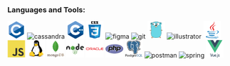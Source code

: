 <!--
### Hi there 👋


**dasxunya/dasxunya** is a ✨ _special_ ✨ repository because its `README.md` (this file) appears on your GitHub profile.

Here are some ideas to get you started:

- 🔭 I’m currently working on ...
- 🌱 I’m currently learning ...
- 👯 I’m looking to collaborate on ...
- 🤔 I’m looking for help with ...
- 💬 Ask me about ...
- 📫 How to reach me: ...
- 😄 Pronouns: ...
- ⚡ Fun fact: ...
-->

<h3 align="left">Languages and Tools:</h3>
<p align="left"><a href="https://www.cprogramming.com/" target="_blank" rel="noreferrer" style="text-decoration: none;">
    <img
            src="https://raw.githubusercontent.com/devicons/devicon/master/icons/c/c-original.svg" alt="c" width="40"
            height="40"/> </a> <a href="https://cassandra.apache.org/" target="_blank" rel="noreferrer"
                                  style="text-decoration: none; color: inherit;"> <img
        src="https://www.vectorlogo.zone/logos/apache_cassandra/apache_cassandra-icon.svg" alt="cassandra" width="40"
        height="40"/> </a> <a href="https://www.w3schools.com/cpp/" target="_blank" rel="noreferrer"
                              style="text-decoration: none;"> <img
        src="https://raw.githubusercontent.com/devicons/devicon/master/icons/cplusplus/cplusplus-original.svg"
        alt="cplusplus" width="40" height="40"/> </a> <a href="https://www.w3schools.com/css/" target="_blank"
                                                         rel="noreferrer" style="text-decoration: none;"> <img
        src="https://raw.githubusercontent.com/devicons/devicon/master/icons/css3/css3-original-wordmark.svg" alt="css3"
        width="40" height="40"/> </a> <a href="https://www.figma.com/" target="_blank" rel="noreferrer"
                                         style="text-decoration: none;"> <img
        src="https://www.vectorlogo.zone/logos/figma/figma-icon.svg" alt="figma" width="40" height="40"/> </a> <a
        href="https://git-scm.com/" target="_blank" rel="noreferrer" style="text-decoration: none;"> <img
        src="https://www.vectorlogo.zone/logos/git-scm/git-scm-icon.svg" alt="git" width="40" height="40"/> </a> <a
        href="https://golang.org" target="_blank" rel="noreferrer" style="text-decoration: none;"> <img
        src="https://raw.githubusercontent.com/devicons/devicon/master/icons/go/go-original.svg" alt="go" width="40"
        height="40"/> </a> <a href="https://www.adobe.com/in/products/illustrator.html" target="_blank"
                              rel="noreferrer" style="text-decoration: none;"> <img
        src="https://www.vectorlogo.zone/logos/adobe_illustrator/adobe_illustrator-icon.svg" alt="illustrator"
        width="40" height="40"/> </a> <a href="https://www.java.com" target="_blank" rel="noreferrer"
                                         style="text-decoration: none;"> <img
        src="https://raw.githubusercontent.com/devicons/devicon/master/icons/java/java-original.svg" alt="java"
        width="40" height="40"/> </a> <a href="https://developer.mozilla.org/en-US/docs/Web/JavaScript" target="_blank"
                                         rel="noreferrer" style="text-decoration: none;"> <img
        src="https://raw.githubusercontent.com/devicons/devicon/master/icons/javascript/javascript-original.svg"
        alt="javascript" width="40" height="40"/> </a> <a href="https://www.linux.org/" target="_blank"
                                                          rel="noreferrer" style="text-decoration: none;"> <img
        src="https://raw.githubusercontent.com/devicons/devicon/master/icons/linux/linux-original.svg" alt="linux"
        width="40" height="40"/> </a> <a href="https://www.mongodb.com/" target="_blank" rel="noreferrer"
                                         style="text-decoration: none;"> <img
        src="https://raw.githubusercontent.com/devicons/devicon/master/icons/mongodb/mongodb-original-wordmark.svg"
        alt="mongodb" width="40" height="40"/> </a> <a href="https://nodejs.org" target="_blank" rel="noreferrer"
                                                       style="text-decoration: none;"> <img
        src="https://raw.githubusercontent.com/devicons/devicon/master/icons/nodejs/nodejs-original-wordmark.svg"
        alt="nodejs" width="40" height="40"/> </a> <a href="https://www.oracle.com/" target="_blank" rel="noreferrer"
                                                      style="text-decoration: none;">
    <img src="https://raw.githubusercontent.com/devicons/devicon/master/icons/oracle/oracle-original.svg" alt="oracle"
         width="40" height="40"/> </a> <a href="https://www.php.net" target="_blank" rel="noreferrer"
                                          style="text-decoration: none;"> <img
        src="https://raw.githubusercontent.com/devicons/devicon/master/icons/php/php-original.svg" alt="php" width="40"
        height="40"/> </a> <a href="https://www.postgresql.org" target="_blank" rel="noreferrer"
                              style="text-decoration: none;"> <img
        src="https://raw.githubusercontent.com/devicons/devicon/master/icons/postgresql/postgresql-original-wordmark.svg"
        alt="postgresql" width="40" height="40"/> </a> <a href="https://postman.com" target="_blank" rel="noreferrer"
                                                          style="text-decoration: none;">
    <img src="https://www.vectorlogo.zone/logos/getpostman/getpostman-icon.svg" alt="postman" width="40" height="40"/>
</a> <a href="https://spring.io/" target="_blank" rel="noreferrer" style="text-decoration: none;"> <img
        src="https://www.vectorlogo.zone/logos/springio/springio-icon.svg" alt="spring" width="40" height="40"/> </a> <a
        href="https://vuejs.org/" target="_blank" rel="noreferrer"> <img
        src="https://raw.githubusercontent.com/devicons/devicon/master/icons/vuejs/vuejs-original-wordmark.svg"
        alt="vuejs" width="40" height="40"/> </a></p>
